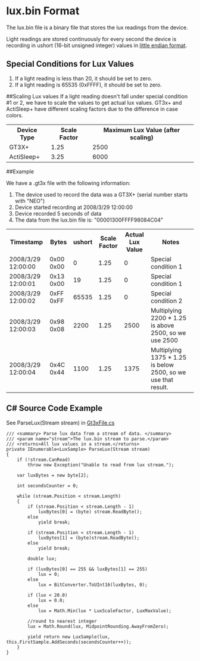 # lux.bin Format

The lux.bin file is a binary file that stores the lux readings from the device.

Light readings are stored continuously for every second the device is recording in ushort (16-bit unsigned integer) values in [little endian format](http://en.wikipedia.org/wiki/Endianness).

## Special Conditions for Lux Values
1. If a light reading is less than 20, it should be set to zero.
2. If a light reading is 65535 (0xFFFF), it should be set to zero.

##Scaling Lux values
If a light reading doesn't fall under special condition #1 or 2, we have to scale the values to get actual lux values. GT3x+ and ActiSleep+ have different scaling factors due to the difference in case colors.

<table>
  <tr>
    <th>Device Type</th>
    <th>Scale Factor</th>
	<th>Maximum Lux Value (after scaling)</th>
  </tr>
  <tr>
    <td>GT3X+</td>
    <td>1.25</td>
	<td>2500</td>
  </tr>
  <tr>
    <td>ActiSleep+</td>
    <td>3.25</td>
	<td>6000</td>
  </tr>
</table>

##Example

We have a .gt3x file with the following information:

1. The device used to record the data was a GT3X+ (serial number starts with "NEO")
2. Device started recording at 2008/3/29 12:00:00
3. Device recorded 5 seconds of data
4. The data from the lux.bin file is: "00001300FFFF98084C04"

<table>
  <tr>
	<th>Timestamp</th>
    <th>Bytes</th>
	<th>ushort</th>
    <th>Scale Factor</th>
	<th>Actual Lux Value</th>
	<th>Notes</th>
  </tr>
  <tr>
	<td>2008/3/29 12:00:00</td>
    <td>0x00 0x00</td>
	<td>0</td>
    <td>1.25</td>
	<td>0</td>
	<td>Special condition 1</td>
  </tr>
  <tr>
    <td>2008/3/29 12:00:01</td>
    <td>0x13 0x00</td>
	<td>19</td>
    <td>1.25</td>
	<td>0</td>
	<td>Special condition 1</td>
  </tr>
  <tr>
    <td>2008/3/29 12:00:02</td>
    <td>0xFF 0xFF</td>
	<td>65535</td>
    <td>1.25</td>
	<td>0</td>
	<td>Special condition 2</td>
  </tr>
  <tr>
    <td>2008/3/29 12:00:03</td>
    <td>0x98 0x08</td>
	<td>2200</td>
    <td>1.25</td>
	<td>2500</td>
	<td>Multiplying 2200 * 1.25 is above 2500, so we use 2500</td>
  </tr>
  <tr>
    <td>2008/3/29 12:00:04</td>
    <td>0x4C 0x44</td>
	<td>1100</td>
    <td>1.25</td>
	<td>1375</td>
	<td>Multiplying 1375 * 1.25 is below 2500, so we use that result.</td>
  </tr>
</table>

## C# Source Code Example ##
See ParseLux(Stream stream) in [Gt3xFile.cs](../blob/master/src/GT3X.Parsing.Library/Gt3xFile.cs)

    /// <summary> Parse lux data from a stream of data. </summary>
	/// <param name="stream">The lux.bin stream to parse.</param>
	/// <returns>All lux values in a stream.</returns>
	private IEnumerable<LuxSample> ParseLux(Stream stream)
	{
	    if (!stream.CanRead)
	        throw new Exception("Unable to read from lux stream.");
	
	    var luxBytes = new byte[2];
	
	    int secondsCounter = 0;
	
	    while (stream.Position < stream.Length)
	    {
	        if (stream.Position < stream.Length - 1)
	            luxBytes[0] = (byte) stream.ReadByte();
	        else
	            yield break;
	
	        if (stream.Position < stream.Length - 1)
	            luxBytes[1] = (byte)stream.ReadByte();
	        else
	            yield break;
	
	        double lux;
	        
	        if (luxBytes[0] == 255 && luxBytes[1] == 255)
	            lux = 0;
	        else
	            lux = BitConverter.ToUInt16(luxBytes, 0);
	
	        if (lux < 20.0)
	            lux = 0.0;
	        else
	            lux = Math.Min(lux * LuxScaleFactor, LuxMaxValue);
	
	        //round to nearest integer
	        lux = Math.Round(lux, MidpointRounding.AwayFromZero);
	
	        yield return new LuxSample(lux, this.FirstSample.AddSeconds(secondsCounter++));
	    }
	}